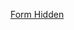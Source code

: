 <a href="https://github.com/headwirecom/coresites/wiki/Coresites-Components#form-hidden" target="blank">Form Hidden</a>